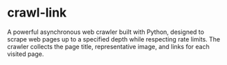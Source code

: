 # crawl-link
A powerful asynchronous web crawler built with Python, designed to scrape web pages up to a specified depth while respecting rate limits. The crawler collects the page title, representative image, and links for each visited page.
